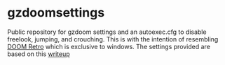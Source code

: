 # gzdoomsettings
Public repository for gzdoom settings and an autoexec.cfg to disable freelook, jumping, and crouching. This is with the intention of resembling [DOOM Retro](https://www.doomretro.com/) which is exclusive to windows. The settings provided are based on this [writeup](https://eev.ee/blog/2021/12/11/recommended-gzdoom-settings/)
